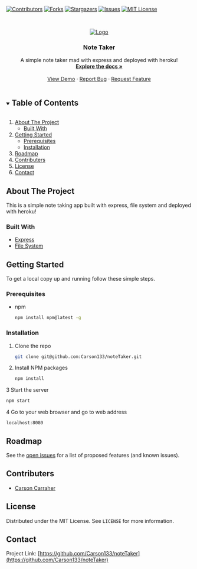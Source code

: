 <!--
*** Thanks for checking out the Best-README-Template. If you have a suggestion
*** that would make this better, please fork the repo and create a pull request
*** or simply open an issue with the tag "enhancement".
*** Thanks again! Now go create something AMAZING! :D
***
***
***
*** To avoid retyping too much info. Do a search and replace for the following:
*** github_username, repo_name, twitter_handle, email, project_title, project_description
-->



<!-- PROJECT SHIELDS -->
<!--
*** I'm using markdown "reference style" links for readability.
*** Reference links are enclosed in brackets [ ] instead of parentheses ( ).
*** See the bottom of this document for the declaration of the reference variables
*** for contributors-url, forks-url, etc. This is an optional, concise syntax you may use.
*** https://www.markdownguide.org/basic-syntax/#reference-style-links
-->
[![Contributors][contributors-shield]][contributors-url]
[![Forks][forks-shield]][forks-url]
[![Stargazers][stars-shield]][stars-url]
[![Issues][issues-shield]][issues-url]
[![MIT License][license-shield]][license-url]




<!-- PROJECT LOGO -->
<br />
<p align="center">
  <a href="https://note-taker-uobootcamp.herokuapp.com">
    <img src="📝" alt="Logo">
  </a>

  <h3 align="center">Note Taker</h3>

  <p align="center">
    A simple note taker mad with express and deployed with heroku!
    <br />
    <a href="https://github.com/Carson133/noteTaker"><strong>Explore the docs »</strong></a>
    <br />
    <br />
    <a href="https://github.com/Carson133/noteTaker">View Demo</a>
    ·
    <a href="https://github.com/Carson133/noteTaker/issues">Report Bug</a>
    ·
    <a href="https://github.com/Carson133/noteTaker/issues">Request Feature</a>
  </p>
</p>



<!-- TABLE OF CONTENTS -->
<details open="open">
  <summary><h2 style="display: inline-block">Table of Contents</h2></summary>
  <ol>
    <li>
      <a href="#about-the-project">About The Project</a>
      <ul>
        <li><a href="#built-with">Built With </a></li>
      </ul>
    </li>
    <li>
      <a href="#getting-started">Getting Started</a>
      <ul>
        <li><a href="#prerequisites">Prerequisites</a></li>
        <li><a href="#installation">Installation</a></li>
      </ul>
    </li>
    <li><a href="#roadmap">Roadmap</a></li>
    <li><a href="#contributers">Contributers</a></li>
    <li><a href="#license">License</a></li>
    <li><a href="#contact">Contact</a></li>
  </ol>
</details>



<!-- ABOUT THE PROJECT -->
## About The Project

This is a simple note taking app built with express, file system and deployed with heroku!

### Built With

* [Express](https://expressjs.com)
* [File System](https://www.npmjs.com/package/file-system)



<!-- GETTING STARTED -->
## Getting Started

To get a local copy up and running follow these simple steps.

### Prerequisites

* npm
  ```sh
  npm install npm@latest -g
  ```

### Installation

1. Clone the repo
   ```sh
   git clone git@github.com:Carson133/noteTaker.git
   ```
2. Install NPM packages
   ```sh
   npm install
   ```
3 Start the server
   ```sh
   npm start
   ```
4 Go to your web browser and go to web address
   ```
   localhost:8080
   ```

<!-- ROADMAP -->
## Roadmap

See the [open issues](https://github.com/Carson133/noteTaker/issues) for a list of proposed features (and known issues).



<!-- CONTRIBUTING -->
## Contributers

* [Carson Carraher](https://github.com/Carson133)


<!-- LICENSE -->
## License

Distributed under the MIT License. See `LICENSE` for more information.



<!-- CONTACT -->
## Contact

Project Link: [https://github.com/Carson133/noteTaker](https://github.com/Carson133/noteTaker)


<!-- MARKDOWN LINKS & IMAGES -->
<!-- https://www.markdownguide.org/basic-syntax/#reference-style-links -->
[contributors-shield]: https://img.shields.io/github/contributors/Carson133/noteTaker.svg?style=for-the-badge
[contributors-url]: https://github.com/Carson133/noteTaker/graphs/contributors
[forks-shield]: https://img.shields.io/github/forks/Carson133/noteTaker.svg?style=for-the-badge
[forks-url]: https://github.com/Carson133/noteTaker/network/members
[stars-shield]: https://img.shields.io/github/stars/Carson133/noteTaker.svg?style=for-the-badge
[stars-url]: https://github.com/Carson133/noteTaker/stargazers
[issues-shield]: https://img.shields.io/github/issues/Carson133/noteTaker.svg?style=for-the-badge
[issues-url]: https://github.com/Carson133/noteTaker/issues
[license-shield]: https://img.shields.io/github/license/Carson133/noteTaker.svg?style=for-the-badge
[license-url]: https://github.com/Carson133/noteTaker/blob/master/LICENSE.txt
